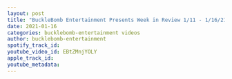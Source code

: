 ```yaml
---
layout: post
title: "BuckleBomb Entertainment Presents Week in Review 1/11 - 1/16/21 and Impact Hard to Kill Preview"
date: 2021-01-16
categories: bucklebomb-entertainment videos
author: bucklebomb-entertainment
spotify_track_id: 
youtube_video_id: EBtZMnjYOLY
apple_track_id: 
youtube_metadata: 
---
```

